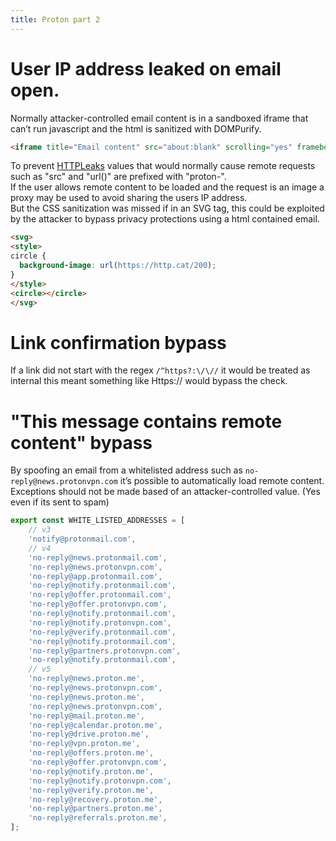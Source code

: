 ```yaml
---
title: Proton part 2
---
```


# User IP address leaked on email open.
Normally attacker-controlled email content is in a sandboxed iframe that can’t run javascript and the html is sanitized with DOMPurify.
```html
<iframe title="Email content" src="about:blank" scrolling="yes" frameborder="0" class="w100" data-testid="content-iframe" data-subject="(No Subject)" sandbox="allow-same-origin allow-popups allow-popups-to-escape-sandbox" style="height: 58px;"></iframe>
```
To prevent [HTTPLeaks](https://github.com/cure53/HTTPLeaks) values that would normally cause remote requests such as "src" and "url()" are prefixed with "proton-".  
If the user allows remote content to be loaded and the request is an image a proxy may be used to avoid sharing the users IP address.  
But the CSS sanitization was missed if in an SVG tag, this could be exploited by the attacker to bypass privacy protections using a html contained email.
```html
<svg>
<style>
circle {
  background-image: url(https://http.cat/200);
}
</style>
<circle></circle>
</svg>
```

# Link confirmation bypass
If a link did not start with the regex ```/^https?:\/\//``` it would be treated as internal this meant something like Https:// would bypass the check.

# "This message contains remote content" bypass
By spoofing an email from a whitelisted address such as ```no-reply@news.protonvpn.com``` it’s possible to automatically load remote content.  
Exceptions should not be made based of an attacker-controlled value. (Yes even if its sent to spam)
```javascript
export const WHITE_LISTED_ADDRESSES = [
    // v3
    'notify@protonmail.com',
    // v4
    'no-reply@news.protonmail.com',
    'no-reply@news.protonvpn.com',
    'no-reply@app.protonmail.com',
    'no-reply@notify.protonmail.com',
    'no-reply@offer.protonmail.com',
    'no-reply@offer.protonvpn.com',
    'no-reply@notify.protonmail.com',
    'no-reply@notify.protonvpn.com',
    'no-reply@verify.protonmail.com',
    'no-reply@notify.protonmail.com',
    'no-reply@partners.protonvpn.com',
    'no-reply@notify.protonmail.com',
    // v5
    'no-reply@news.proton.me',
    'no-reply@news.protonvpn.com',
    'no-reply@news.proton.me',
    'no-reply@news.protonvpn.com',
    'no-reply@mail.proton.me',
    'no-reply@calendar.proton.me',
    'no-reply@drive.proton.me',
    'no-reply@vpn.proton.me',
    'no-reply@offers.proton.me',
    'no-reply@offer.protonvpn.com',
    'no-reply@notify.proton.me',
    'no-reply@notify.protonvpn.com',
    'no-reply@verify.proton.me',
    'no-reply@recovery.proton.me',
    'no-reply@partners.proton.me',
    'no-reply@referrals.proton.me',
];
```
